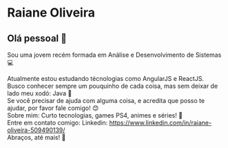
# Raiane Oliveira

## Olá pessoal 👋
Sou uma jovem recém formada em Análise e Desenvolvimento de Sistemas 💻

  Atualmente estou estudando técnologias como AngularJS e ReactJS. 
 <br/> Busco conhecer sempre um pouquinho de cada coisa, mas sem deixar de lado meu xodó: Java :purple_heart: &nbsp;
 <br/> Se você precisar de ajuda com alguma coisa, e acredita que posso te ajudar, por favor fale comigo! :blush: &nbsp;
 <br/> Sobre mim: Curto tecnologias, games PS4, animes e séries! 💬  &nbsp;
 <br/>  Entre em contato comigo: Linkedin: https://www.linkedin.com/in/raiane-oliveira-509490139/
 </br>
 Abraços, até mais! 🙋‍

